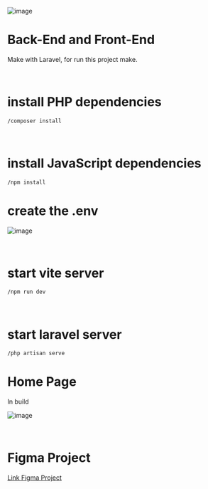 
![image](https://github.com/LordBluue3/RealHosting/assets/58037508/894b5110-e89e-4b0d-b3f5-4858a1d71f81)

<h1>Back-End and Front-End</h1>
<p>Make with Laravel, for run this project make.</p> 
<br>

<h1>install PHP dependencies</h1>

```bash
/composer install
```

<br>
<h1>install JavaScript dependencies</h1>

```bash
/npm install
```

<h1>create the .env</h1>

![image](https://github.com/LordBluue3/RealHosting/assets/58037508/92fe8eca-ed91-4ece-80e1-c0ad4d00a089)

<br>
<h1>start vite server</h1>

```bash
/npm run dev
```

<br>
<h1>start laravel server</h1>

```bash
/php artisan serve
```

<h1>Home Page</h1>

<p>In build</p>

![image](https://github.com/LordBluue3/RealHosting/assets/58037508/c03edde8-a260-49b8-82b3-bc2422a14986)

<br>
<h1>Figma Project</h1>

<a href="https://www.figma.com/file/WFYCl91rvxoLQvgR6JqfN1/RealHosting?type=design&node-id=33-4&mode=design&t=lg5kh2KvJBo9JkmV-0">Link Figma Project</a>





